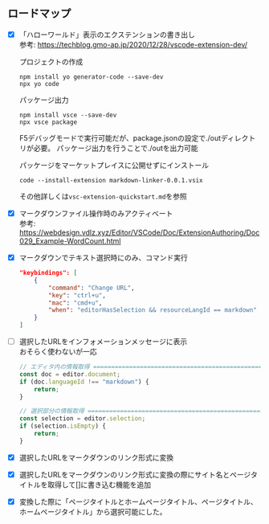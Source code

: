 ## ロードマップ
- [x] 「ハローワールド」表示のエクステンションの書き出し  
    参考: https://techblog.gmo-ap.jp/2020/12/28/vscode-extension-dev/  
    
    プロジェクトの作成
    ```
    npm install yo generator-code --save-dev
    npx yo code
    ```
    パッケージ出力
    ```
    npm install vsce --save-dev
    npx vsce package
    ```
    F5デバッグモードで実行可能だが、package.jsonの設定で./outディレクトリが必要。
    パッケージ出力を行うことで./outを出力可能

    パッケージをマーケットプレイスに公開せずにインストール
    ```
    code --install-extension markdown-linker-0.0.1.vsix
    ```
    その他詳しくは`vsc-extension-quickstart.md`を参照

- [x] マークダウンファイル操作時のみアクティベート  
    参考: https://webdesign.vdlz.xyz/Editor/VSCode/Doc/ExtensionAuthoring/Doc029_Example-WordCount.html

- [x] マークダウンでテキスト選択時にのみ、コマンド実行
    ```json
    "keybindings": [
        {
            "command": "Change URL",
            "key": "ctrl+u",
            "mac": "cmd+u",
            "when": "editorHasSelection && resourceLangId == markdown"
        }
    ]
    ```

- [ ] 選択したURLをインフォメーションメッセージに表示  
    おそらく使わないが一応  
    ```ts
    // エディタ内の情報取得 ============================================================
    const doc = editor.document;
    if (doc.languageId !== "markdown") {
        return;
    }
    
    // 選択部分の情報取得 ===============================================================
    const selection = editor.selection;
    if (selection.isEmpty) {
        return;
    }
    ```
- [x] 選択したURLをマークダウンのリンク形式に変換
- [x] 選択したURLをマークダウンのリンク形式に変換の際にサイト名とページタイトルを取得して[]に書き込む機能を追加
- [x] 変換した際に「ページタイトルとホームページタイトル、ページタイトル、ホームページタイトル」から選択可能にした。